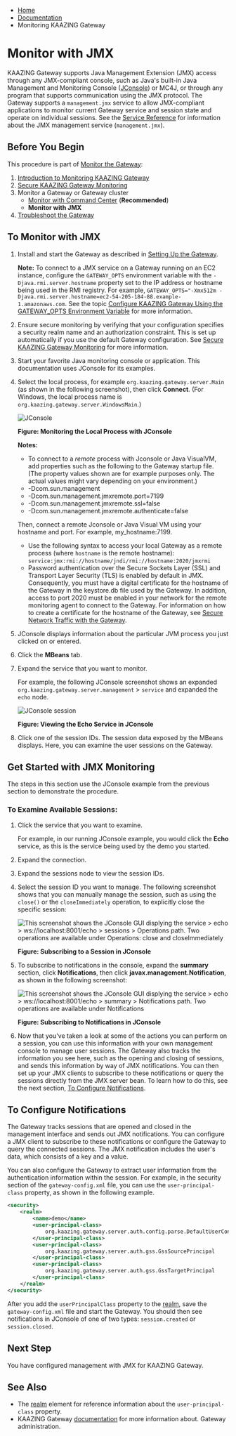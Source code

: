 -   [Home](../../index.md)
-   [Documentation](../index.md)
-   Monitoring KAAZING Gateway

Monitor with JMX
===============================================================

KAAZING Gateway supports Java Management Extension (JMX) access through any JMX-compliant console, such as Java's built-in Java Management and Monitoring Console ([JConsole](http://docs.oracle.com/javase/7/docs/technotes/guides/management/jconsole.html "Using JConsole - Java SE Monitoring and Management Guide")) or MC4J, or through any program that supports communication using the JMX protocol. The Gateway supports a `management.jmx` service to allow JMX-compliant applications to monitor current Gateway service and session state and operate on individual sessions. See the [Service Reference](../admin-reference/r_configure_gateway_service.md) for information about the JMX management service (`management.jmx`).

Before You Begin
----------------

This procedure is part of [Monitor the Gateway](o_monitor.md):

1. [Introduction to Monitoring KAAZING Gateway](o_monitor.md#introduction-to-monitoring-kaazing-gateway)
2. [Secure KAAZING Gateway Monitoring](p_monitor_configure_secure.md)
3. Monitor a Gateway or Gateway cluster
    -   [Monitor with Command Center](p_monitor_cc.md) (**Recommended**)
    -   **Monitor with JMX**
4. [Troubleshoot the Gateway](../troubleshooting/o_troubleshoot.md)

To Monitor with JMX
-------------------

1.  Install and start the Gateway as described in [Setting Up the Gateway](../about/setup-guide.md). 

    **Note:** To connect to a JMX service on a Gateway running on an EC2 instance, configure the `GATEWAY_OPTS` environment variable with the `-Djava.rmi.server.hostname` property set to the IP address or hostname being used in the RMI registry. For example, `GATEWAY_OPTS="-Xmx512m -Djava.rmi.server.hostname=ec2-54-205-184-88.example-1.amazonaws.com`. See the topic [Configure KAAZING Gateway Using the GATEWAY\_OPTS Environment Variable](../admin-reference/p_configure_gateway_opts.md) for more information.
	
2.  Ensure secure monitoring by verifying that your configuration specifies a security realm name and an authorization constraint. This is set up automatically if you use the default Gateway configuration. See [Secure KAAZING Gateway Monitoring](p_monitor_configure_secure.md) for more information.
3.  Start your favorite Java monitoring console or application. This documentation uses JConsole for its examples.
4.  Select the local process, for example `org.kaazing.gateway.server.Main` (as shown in the following screenshot), then click **Connect**. (For Windows, the local process name is `org.kaazing.gateway.server.WindowsMain`.)

    ![JConsole](../images/jconsole-mgt-bean.png)

    **Figure: Monitoring the Local Process with JConsole**

    **Notes:**

    -   To connect to a *remote* process with Jconsole or Java VisualVM, add properties such as the following to the Gateway startup file. (The property values shown are for example purposes only. The actual values might vary depending on your environment.)
      - -Dcom.sun.management
      - -Dcom.sun.management.jmxremote.port=7199 
      - -Dcom.sun.management.jmxremote.ssl=false 
      - -Dcom.sun.management.jmxremote.authenticate=false
      
      Then, connect a remote Jconsole or Java Visual VM using your hostname and port. For example, my_hostname:7199.
    -   Use the following syntax to access your local Gateway as a remote process (where `hostname` is the remote hostname): `service:jmx:rmi://hostname/jndi/rmi://hostname:2020/jmxrmi`
    -   Password authentication over the Secure Sockets Layer (SSL) and Transport Layer Security (TLS) is enabled by default in JMX. Consequently, you must have a digital certificate for the hostname of the Gateway in the keystore.db file used by the Gateway. In addition, access to port 2020 must be enabled in your network for the remote monitoring agent to connect to the Gateway. For information on how to create a certificate for the hostname of the Gateway, see [Secure Network Traffic with the Gateway](../security/o_tls.md).

5.  JConsole displays information about the particular JVM process you just clicked on or entered.
6.  Click the **MBeans** tab.
7.  Expand the service that you want to monitor.

    For example, the following JConsole screenshot shows an expanded `org.kaazing.gateway.server.management` \> `service` and expanded the `echo` node.

    ![JConsole session](../images/jconsole-session.png)

    **Figure: Viewing the Echo Service in JConsole**

8.  Click one of the session IDs. The session data exposed by the MBeans displays. Here, you can examine the user sessions on the Gateway.

Get Started with JMX Monitoring
--------------------------------------------------------------

The steps in this section use the JConsole example from the previous section to demonstrate the procedure.

### To Examine Available Sessions:

1.  Click the service that you want to examine.

    For example, in our running JConsole example, you would click the **Echo** service, as this is the service being used by the demo you started.

2.  Expand the connection.
3.  Expand the sessions node to view the session IDs.
4.  Select the session ID you want to manage. The following screenshot shows that you can manually manage the session, such as using the `close()` or the `closeImmediately` operation, to explicitly close the specific session:

    ![This screenshot shows the JConsole GUI displying the service \> echo \> ws://localhost:8001/echo \> sessions \> Operations path. Two operations are available under Operations: close and closeImmediately](../images/jconsole-session-id.png)

    **Figure: Subscribing to a Session in JConsole**

5.  To subscribe to notifications in the console, expand the **summary** section, click **Notifications**, then click **javax.management.Notification**, as shown in the following screenshot:

    ![This screenshot shows the JConsole GUI displying the service \> echo \> ws://localhost:8001/echo \> summary \> Notifications path. Two operations are available under Notifications](../images/jconsole-session-subscribe.png)

    **Figure: Subscribing to Notifications in JConsole**

6.  Now that you've taken a look at some of the actions you can perform on a session, you can use this information with your own management console to manage user sessions. The Gateway also tracks the information you see here, such as the opening and closing of sessions, and sends this information by way of JMX notifications. You can then set up your JMX clients to subscribe to these notifications or query the sessions directly from the JMX server bean. To learn how to do this, see the next section, [To Configure Notifications](#managing_sessions_notif).

To Configure Notifications
------------------------------------------------------------------------

The Gateway tracks sessions that are opened and closed in the management interface and sends out JMX notifications. You can configure a JMX client to subscribe to these notifications or configure the Gateway to query the connected sessions. The JMX notification includes the user's data, which consists of a key and a value.

You can also configure the Gateway to extract user information from the authentication information within the session. For example, in the security section of the `gateway-config.xml` file, you can use the `user-principal-class` property, as shown in the following example.

``` xml
<security>
    <realm>
        <name>demo</name>
        <user-principal-class>
            org.kaazing.gateway.server.auth.config.parse.DefaultUserConfig
        </user-principal-class>
        <user-principal-class>
            org.kaazing.gateway.server.auth.gss.GssSourcePrincipal
        </user-principal-class>
        <user-principal-class>
            org.kaazing.gateway.server.auth.gss.GssTargetPrincipal
        </user-principal-class>
    </realm>
</security>
```

After you add the `userPrincipalClass` property to the [realm](../admin-reference/r_configure_gateway_security.md#realm), save the `gateway-config.xml` file and start the Gateway. You should then see notifications in JConsole of one of two types: `session.created` or `session.closed`.

Next Step
---------

You have configured management with JMX for KAAZING Gateway.

See Also
--------

-   The [realm](../admin-reference/r_configure_gateway_security.md#realm) element for reference information about the `user-principal-class` property.
-   KAAZING Gateway [documentation](../index.md) for more information about. Gateway administration.
